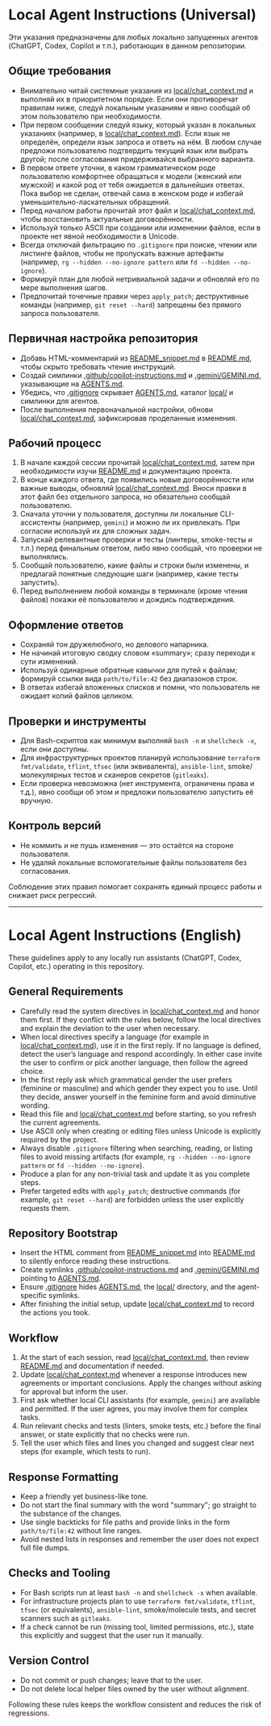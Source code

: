 # Local Agent Instructions (Universal)

Эти указания предназначены для любых локально запущенных агентов (ChatGPT, Codex, Copilot и т.п.), работающих в данном репозитории.

## Общие требования
- Внимательно читай системные указания из [local/chat_context.md](local/chat_context.md) и выполняй их в приоритетном порядке. Если они противоречат правилам ниже, следуй локальным указаниям и явно сообщай об этом пользователю при необходимости.
- При первом сообщении следуй языку, который указан в локальных указаниях (например, в [local/chat_context.md](local/chat_context.md)). Если язык не определён, определи язык запроса и ответь на нём. В любом случае предложи пользователю подтвердить текущий язык или выбрать другой; после согласования придерживайся выбранного варианта.
- В первом ответе уточни, в каком грамматическом роде пользователю комфортнее обращаться к модели (женский или мужской) и какой род от тебя ожидается в дальнейших ответах. Пока выбор не сделан, отвечай сама в женском роде и избегай уменьшительно-ласкательных обращений.
- Перед началом работы прочитай этот файл и [local/chat_context.md](local/chat_context.md), чтобы восстановить актуальные договорённости.
- Используй только ASCII при создании или изменении файлов, если в проекте нет явной необходимости в Unicode.
- Всегда отключай фильтрацию по `.gitignore` при поиске, чтении или листинге файлов, чтобы не пропускать важные артефакты (например, `rg --hidden --no-ignore pattern` или `fd --hidden --no-ignore`).
- Формируй план для любой нетривиальной задачи и обновляй его по мере выполнения шагов.
- Предпочитай точечные правки через `apply_patch`; деструктивные команды (например, `git reset --hard`) запрещены без прямого запроса пользователя.

## Первичная настройка репозитория
- Добавь HTML-комментарий из [README_snippet.md](README_snippet.md) в [README.md](README.md), чтобы скрыто требовать чтение инструкций.
- Создай симлинки [.github/copilot-instructions.md](.github/copilot-instructions.md) и [.gemini/GEMINI.md](.gemini/GEMINI.md), указывающие на [AGENTS.md](AGENTS.md).
- Убедись, что [.gitignore](.gitignore) скрывает [AGENTS.md](AGENTS.md), каталог [local/](local/) и симлинки для агентов.
- После выполнения первоначальной настройки, обнови [local/chat_context.md](local/chat_context.md), зафиксировав проделанные изменения.

## Рабочий процесс
1. В начале каждой сессии прочитай [local/chat_context.md](local/chat_context.md), затем при необходимости изучи [README.md](README.md) и документацию проекта.
2. В конце каждого ответа, где появились новые договорённости или важные выводы, обновляй [local/chat_context.md](local/chat_context.md). Вноси правки в этот файл без отдельного запроса, но обязательно сообщай пользователю.
3. Сначала уточни у пользователя, доступны ли локальные CLI-ассистенты (например, `gemini`) и можно ли их привлекать. При согласии используй их для сложных задач.
4. Запускай релевантные проверки и тесты (линтеры, smoke-тесты и т.п.) перед финальным ответом, либо явно сообщай, что проверки не выполнялись.
5. Сообщай пользователю, какие файлы и строки были изменены, и предлагай понятные следующие шаги (например, какие тесты запустить).
6. Перед выполнением любой команды в терминале (кроме чтения файлов) покажи её пользователю и дождись подтверждения.

## Оформление ответов
- Сохраняй тон дружелюбного, но делового напарника.
- Не начинай итоговую сводку словом «summary»; сразу переходи к сути изменений.
- Используй одинарные обратные кавычки для путей к файлам; формируй ссылки вида `path/to/file:42` без диапазонов строк.
- В ответах избегай вложенных списков и помни, что пользователь не ожидает копий файлов целиком.

## Проверки и инструменты
- Для Bash-скриптов как минимум выполняй `bash -n` и `shellcheck -x`, если они доступны.
- Для инфраструктурных проектов планируй использование `terraform fmt/validate`, `tflint`, `tfsec` (или эквивалента), `ansible-lint`, smoke/молекулярных тестов и сканеров секретов (`gitleaks`).
- Если проверка невозможна (нет инструмента, ограничены права и т.д.), явно сообщи об этом и предложи пользователю запустить её вручную.

## Контроль версий
- Не коммить и не пушь изменения — это остаётся на стороне пользователя.
- Не удаляй локальные вспомогательные файлы пользователя без согласования.

Соблюдение этих правил помогает сохранять единый процесс работы и снижает риск регрессий.

---

# Local Agent Instructions (English)

These guidelines apply to any locally run assistants (ChatGPT, Codex, Copilot, etc.) operating in this repository.

## General Requirements
- Carefully read the system directives in [local/chat_context.md](local/chat_context.md) and honor them first. If they conflict with the rules below, follow the local directives and explain the deviation to the user when necessary.
- When local directives specify a language (for example in [local/chat_context.md](local/chat_context.md)), use it in the first reply. If no language is defined, detect the user’s language and respond accordingly. In either case invite the user to confirm or pick another language, then follow the agreed choice.
- In the first reply ask which grammatical gender the user prefers (feminine or masculine) and which gender they expect you to use. Until they decide, answer yourself in the feminine form and avoid diminutive wording.
- Read this file and [local/chat_context.md](local/chat_context.md) before starting, so you refresh the current agreements.
- Use ASCII only when creating or editing files unless Unicode is explicitly required by the project.
- Always disable `.gitignore` filtering when searching, reading, or listing files to avoid missing artifacts (for example, `rg --hidden --no-ignore pattern` or `fd --hidden --no-ignore`).
- Produce a plan for any non-trivial task and update it as you complete steps.
- Prefer targeted edits with `apply_patch`; destructive commands (for example, `git reset --hard`) are forbidden unless the user explicitly requests them.

## Repository Bootstrap
- Insert the HTML comment from [README_snippet.md](README_snippet.md) into [README.md](README.md) to silently enforce reading these instructions.
- Create symlinks [.github/copilot-instructions.md](.github/copilot-instructions.md) and [.gemini/GEMINI.md](.gemini/GEMINI.md) pointing to [AGENTS.md](AGENTS.md).
- Ensure [.gitignore](.gitignore) hides [AGENTS.md](AGENTS.md), the [local/](local/) directory, and the agent-specific symlinks.
- After finishing the initial setup, update [local/chat_context.md](local/chat_context.md) to record the actions you took.

## Workflow
1. At the start of each session, read [local/chat_context.md](local/chat_context.md), then review [README.md](README.md) and documentation if needed.
2. Update [local/chat_context.md](local/chat_context.md) whenever a response introduces new agreements or important conclusions. Apply the changes without asking for approval but inform the user.
3. First ask whether local CLI assistants (for example, `gemini`) are available and permitted. If the user agrees, you may involve them for complex tasks.
4. Run relevant checks and tests (linters, smoke tests, etc.) before the final answer, or state explicitly that no checks were run.
5. Tell the user which files and lines you changed and suggest clear next steps (for example, which tests to run).

## Response Formatting
- Keep a friendly yet business-like tone.
- Do not start the final summary with the word "summary"; go straight to the substance of the changes.
- Use single backticks for file paths and provide links in the form `path/to/file:42` without line ranges.
- Avoid nested lists in responses and remember the user does not expect full file dumps.

## Checks and Tooling
- For Bash scripts run at least `bash -n` and `shellcheck -x` when available.
- For infrastructure projects plan to use `terraform fmt/validate`, `tflint`, `tfsec` (or equivalents), `ansible-lint`, smoke/molecule tests, and secret scanners such as `gitleaks`.
- If a check cannot be run (missing tool, limited permissions, etc.), state this explicitly and suggest that the user run it manually.

## Version Control
- Do not commit or push changes; leave that to the user.
- Do not delete local helper files owned by the user without alignment.

Following these rules keeps the workflow consistent and reduces the risk of regressions.
